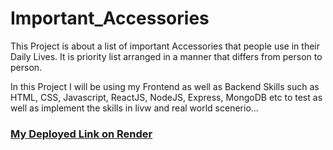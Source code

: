 # Important_Accessories
This Project is about a list of important Accessories that people use in their Daily Lives. It is priority list arranged in a manner that differs from person to person.


In this Project I will be using my Frontend as well as Backend Skills such as HTML, CSS, Javascript, ReactJS, NodeJS, Express, MongoDB etc to test as well as implement the skills in livw and real world scenerio...

### [My Deployed Link on Render](https://s53-important-accessories.onrender.com)